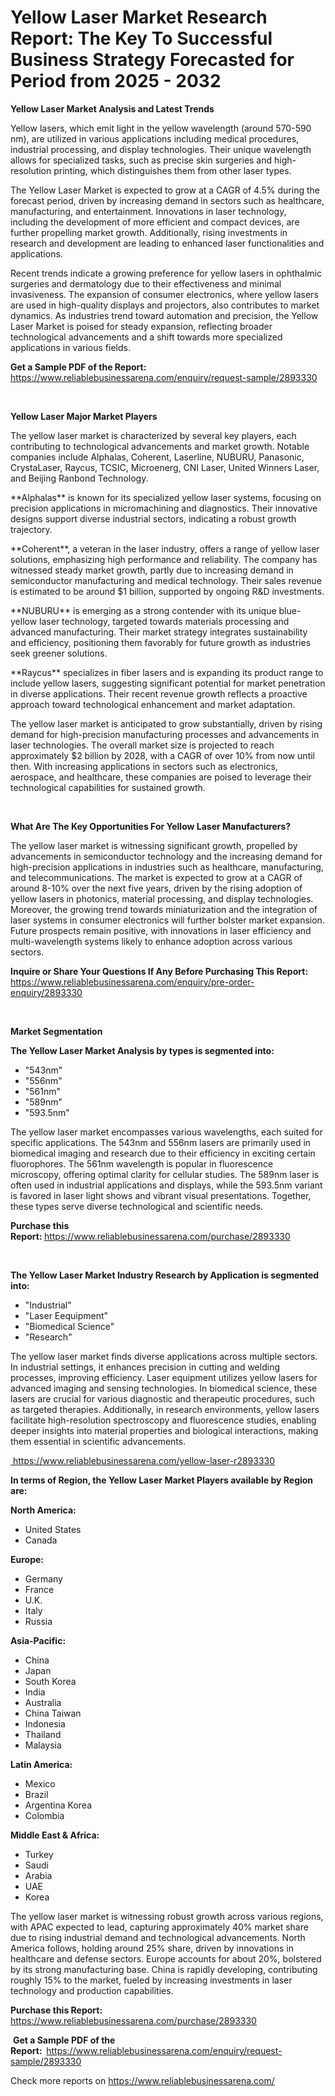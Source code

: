 <p><h1>Yellow Laser Market Research Report: The Key To Successful Business Strategy Forecasted for Period from 2025 - 2032</h1></p><p><strong>Yellow Laser Market Analysis and Latest Trends</strong></p>
<p><p>Yellow lasers, which emit light in the yellow wavelength (around 570-590 nm), are utilized in various applications including medical procedures, industrial processing, and display technologies. Their unique wavelength allows for specialized tasks, such as precise skin surgeries and high-resolution printing, which distinguishes them from other laser types.</p><p>The Yellow Laser Market is expected to grow at a CAGR of 4.5% during the forecast period, driven by increasing demand in sectors such as healthcare, manufacturing, and entertainment. Innovations in laser technology, including the development of more efficient and compact devices, are further propelling market growth. Additionally, rising investments in research and development are leading to enhanced laser functionalities and applications.</p><p>Recent trends indicate a growing preference for yellow lasers in ophthalmic surgeries and dermatology due to their effectiveness and minimal invasiveness. The expansion of consumer electronics, where yellow lasers are used in high-quality displays and projectors, also contributes to market dynamics. As industries trend toward automation and precision, the Yellow Laser Market is poised for steady expansion, reflecting broader technological advancements and a shift towards more specialized applications in various fields.</p></p>
<p><strong>Get a Sample PDF of the Report:&nbsp;</strong> <a href="https://www.reliablebusinessarena.com/enquiry/request-sample/2893330?utm_campaign=2488&utm_medium=2&utm_source=Github&utm_content=ia&utm_term=15032025&utm_id=yellow-laser">https://www.reliablebusinessarena.com/enquiry/request-sample/2893330</a></p>
<p>&nbsp;</p>
<p><strong>Yellow Laser Major Market Players</strong></p>
<p><p>The yellow laser market is characterized by several key players, each contributing to technological advancements and market growth. Notable companies include Alphalas, Coherent, Laserline, NUBURU, Panasonic, CrystaLaser, Raycus, TCSIC, Microenerg, CNI Laser, United Winners Laser, and Beijing Ranbond Technology.</p><p>**Alphalas** is known for its specialized yellow laser systems, focusing on precision applications in micromachining and diagnostics. Their innovative designs support diverse industrial sectors, indicating a robust growth trajectory.</p><p>**Coherent**, a veteran in the laser industry, offers a range of yellow laser solutions, emphasizing high performance and reliability. The company has witnessed steady market growth, partly due to increasing demand in semiconductor manufacturing and medical technology. Their sales revenue is estimated to be around $1 billion, supported by ongoing R&D investments.</p><p>**NUBURU** is emerging as a strong contender with its unique blue-yellow laser technology, targeted towards materials processing and advanced manufacturing. Their market strategy integrates sustainability and efficiency, positioning them favorably for future growth as industries seek greener solutions.</p><p>**Raycus** specializes in fiber lasers and is expanding its product range to include yellow lasers, suggesting significant potential for market penetration in diverse applications. Their recent revenue growth reflects a proactive approach toward technological enhancement and market adaptation.</p><p>The yellow laser market is anticipated to grow substantially, driven by rising demand for high-precision manufacturing processes and advancements in laser technologies. The overall market size is projected to reach approximately $2 billion by 2028, with a CAGR of over 10% from now until then. With increasing applications in sectors such as electronics, aerospace, and healthcare, these companies are poised to leverage their technological capabilities for sustained growth.</p></p>
<p>&nbsp;</p>
<p><strong>What Are The Key Opportunities For Yellow Laser Manufacturers?</strong></p>
<p><p>The yellow laser market is witnessing significant growth, propelled by advancements in semiconductor technology and the increasing demand for high-precision applications in industries such as healthcare, manufacturing, and telecommunications. The market is expected to grow at a CAGR of around 8-10% over the next five years, driven by the rising adoption of yellow lasers in photonics, material processing, and display technologies. Moreover, the growing trend towards miniaturization and the integration of laser systems in consumer electronics will further bolster market expansion. Future prospects remain positive, with innovations in laser efficiency and multi-wavelength systems likely to enhance adoption across various sectors.</p></p>
<p><strong>Inquire or Share Your Questions If Any Before Purchasing This Report:</strong> <a href="https://www.reliablebusinessarena.com/enquiry/pre-order-enquiry/2893330?utm_campaign=2488&utm_medium=2&utm_source=Github&utm_content=ia&utm_term=15032025&utm_id=yellow-laser">https://www.reliablebusinessarena.com/enquiry/pre-order-enquiry/2893330</a></p>
<p>&nbsp;</p>
<p><strong>Market Segmentation</strong></p>
<p><strong>The Yellow Laser Market Analysis by types is segmented into:</strong></p>
<p><ul><li>"543nm"</li><li>"556nm"</li><li>"561nm"</li><li>"589nm"</li><li>"593.5nm"</li></ul></p>
<p><p>The yellow laser market encompasses various wavelengths, each suited for specific applications. The 543nm and 556nm lasers are primarily used in biomedical imaging and research due to their efficiency in exciting certain fluorophores. The 561nm wavelength is popular in fluorescence microscopy, offering optimal clarity for cellular studies. The 589nm laser is often used in industrial applications and displays, while the 593.5nm variant is favored in laser light shows and vibrant visual presentations. Together, these types serve diverse technological and scientific needs.</p></p>
<p><strong>Purchase this Report:&nbsp;</strong><a href="https://www.reliablebusinessarena.com/purchase/2893330?utm_campaign=2488&utm_medium=2&utm_source=Github&utm_content=ia&utm_term=15032025&utm_id=yellow-laser">https://www.reliablebusinessarena.com/purchase/2893330</a></p>
<p>&nbsp;</p>
<p><strong>The Yellow Laser Market Industry Research by Application is segmented into:</strong></p>
<p><ul><li>"Industrial"</li><li>"Laser Eequipment"</li><li>"Biomedical Science"</li><li>"Research"</li></ul></p>
<p><p>The yellow laser market finds diverse applications across multiple sectors. In industrial settings, it enhances precision in cutting and welding processes, improving efficiency. Laser equipment utilizes yellow lasers for advanced imaging and sensing technologies. In biomedical science, these lasers are crucial for various diagnostic and therapeutic procedures, such as targeted therapies. Additionally, in research environments, yellow lasers facilitate high-resolution spectroscopy and fluorescence studies, enabling deeper insights into material properties and biological interactions, making them essential in scientific advancements.</p></p>
<p><a href="https://www.reliablebusinessarena.com/yellow-laser-r2893330?utm_campaign=2488&utm_medium=2&utm_source=Github&utm_content=ia&utm_term=15032025&utm_id=yellow-laser">&nbsp;https://www.reliablebusinessarena.com/yellow-laser-r2893330</a></p>
<p><strong>In terms of Region, the Yellow Laser Market Players available by Region are:</strong></p>
<p>
    <p> <strong> North America: </strong>
        <ul>
            <li>United States</li>
            <li>Canada</li>
        </ul>
        </p> 
    <p> <strong> Europe: </strong>
        <ul>
            <li>Germany</li>
            <li>France</li>
            <li>U.K.</li>
            <li>Italy</li>
            <li>Russia</li>
        </ul>
        </p> 
    <p> <strong> Asia-Pacific: </strong>
        <ul>
            <li>China</li>
            <li>Japan</li>
            <li>South Korea</li>
            <li>India</li>
            <li>Australia</li>
            <li>China Taiwan</li>
            <li>Indonesia</li>
            <li>Thailand</li>
            <li>Malaysia</li>
        </ul>
        </p> 
    <p> <strong> Latin America: </strong>
        <ul>
            <li>Mexico</li>
            <li>Brazil</li>
            <li>Argentina Korea</li>
            <li>Colombia</li>
        </ul>
        </p> 
    <p> <strong> Middle East & Africa: </strong>
        <ul>
            <li>Turkey</li>
            <li>Saudi</li>
            <li>Arabia</li>
            <li>UAE</li>
            <li>Korea</li>
        </ul>
    </p>
    </p>
<p><p>The yellow laser market is witnessing robust growth across various regions, with APAC expected to lead, capturing approximately 40% market share due to rising industrial demand and technological advancements. North America follows, holding around 25% share, driven by innovations in healthcare and defense sectors. Europe accounts for about 20%, bolstered by its strong manufacturing base. China is rapidly developing, contributing roughly 15% to the market, fueled by increasing investments in laser technology and production capabilities.</p></p>
<p><strong>Purchase this Report: </strong><a href="https://www.reliablebusinessarena.com/purchase/2893330?utm_campaign=2488&utm_medium=2&utm_source=Github&utm_content=ia&utm_term=15032025&utm_id=yellow-laser">https://www.reliablebusinessarena.com/purchase/2893330</a></p>
<p>&nbsp;<strong>Get a Sample PDF of the Report:&nbsp;&nbsp;</strong><a href="https://www.reliablebusinessarena.com/enquiry/request-sample/2893330?utm_campaign=2488&utm_medium=2&utm_source=Github&utm_content=ia&utm_term=15032025&utm_id=yellow-laser">https://www.reliablebusinessarena.com/enquiry/request-sample/2893330</a></p>
<p><strong></strong></p>
<p>Check more reports on <a href="https://www.reliablebusinessarena.com/?utm_campaign=2488&utm_medium=2&utm_source=Github&utm_content=ia&utm_term=15032025&utm_id=yellow-laser">https://www.reliablebusinessarena.com/</a></p>
